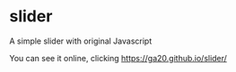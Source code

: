 # slider
A simple slider with original Javascript

You can see it online, clicking https://ga20.github.io/slider/
